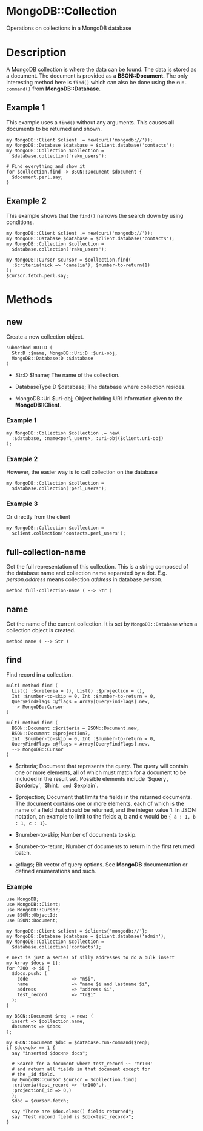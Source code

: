MongoDB::Collection
===================

Operations on collections in a MongoDB database

Description
===========

A MongoDB collection is where the data can be found. The data is stored as a document. The document is provided as a **BSON::Document**. The only interesting method here is `find()` which can also be done using the `run-command()` from **MongoDB::Database**.

Example 1
---------

This example uses a `find()` without any arguments. This causes all documents to be returned and shown.

    my MongoDB::Client $client .= new(:uri('mongodb://'));
    my MongoDB::Database $database = $client.database('contacts');
    my MongoDB::Collection $collection =
      $database.collection('raku_users');

    # Find everything and show it
    for $collection.find -> BSON::Document $document {
      $document.perl.say;
    }

Example 2
---------

This example shows that the `find()` narrows the search down by using conditions.

    my MongoDB::Client $client .= new(:uri('mongodb://'));
    my MongoDB::Database $database = $client.database('contacts');
    my MongoDB::Collection $collection =
      $database.collection('raku_users');

    my MongoDB::Cursor $cursor = $collection.find(
      :$criteria(nick => 'camelia'), $number-to-return(1)
    );
    $cursor.fetch.perl.say;

Methods
=======

new
---

Create a new collection object.

    submethod BUILD (
      Str:D :$name, MongoDB::Uri:D :$uri-obj,
      MongoDB::Database:D :$database
    )

  * Str:D $!name; The name of the collection.

  * DatabaseType:D $database; The database where collection resides.

  * MongoDB::Uri $uri-obj; Object holding URI information given to the **MongoDB::Client**.

### Example 1

    my MongoDB::Collection $collection .= new(
      :$database, :name<perl_users>, :uri-obj($client.uri-obj)
    );

### Example 2

However, the easier way is to call collection on the database

    my MongoDB::Collection $collection =
      $database.collection('perl_users');

### Example 3

Or directly from the client

    my MongoDB::Collection $collection =
      $client.collection('contacts.perl_users');

full-collection-name
--------------------

Get the full representation of this collection. This is a string composed of the database name and collection name separated by a dot. E.g. *person.address* means collection *address* in database *person*.

    method full-collection-name ( --> Str )

name
----

Get the name of the current collection. It is set by `MongoDB::Database` when a collection object is created.

    method name ( --> Str )

find
----

Find record in a collection.

    multi method find (
      List() :$criteria = (), List() :$projection = (),
      Int :$number-to-skip = 0, Int :$number-to-return = 0,
      QueryFindFlags :@flags = Array[QueryFindFlags].new,
      --> MongoDB::Cursor
    )

    multi method find (
      BSON::Document :$criteria = BSON::Document.new,
      BSON::Document :$projection?,
      Int :$number-to-skip = 0, Int :$number-to-return = 0,
      QueryFindFlags :@flags = Array[QueryFindFlags].new,
      --> MongoDB::Cursor
    )

  * $criteria; Document that represents the query. The query will contain one or more elements, all of which must match for a document to be included in the result set. Possible elements include `$query`, `$orderby`, `$hint`, and `$explain`.

  * $projection; Document that limits the fields in the returned documents. The document contains one or more elements, each of which is the name of a field that should be returned, and the integer value 1. In JSON notation, an example to limit to the fields a, b and c would be `{ a : 1, b : 1, c : 1}`.

  * $number-to-skip; Number of documents to skip.

  * $number-to-return; Number of documents to return in the first returned batch.

  * @flags; Bit vector of query options. See **MongoDB** documentation or defined enumerations and such.

### Example

    use MongoDB;
    use MongoDB::Client;
    use MongoDB::Cursor;
    use BSON::ObjectId;
    use BSON::Document;

    my MongoDB::Client $client = $clients{'mongodb://'};
    my MongoDB::Database $database = $client.database('admin');
    my MongoDB::Collection $collection =
      $database.collection('contacts');

    # next is just a series of silly addresses to do a bulk insert
    my Array $docs = [];
    for ^200 -> $i {
      $docs.push: (
        code                => "n$i",
        name                => "name $i and lastname $i",
        address             => "address $i",
        test_record         => "tr$i"
      );
    }

    my BSON::Document $req .= new: (
      insert => $collection.name,
      documents => $docs
    );

    my BSON::Document $doc = $database.run-command($req);
    if $doc<ok> == 1 {
      say "inserted $doc<n> docs";

      # Search for a document where test_record ~~ 'tr100'
      # and return all fields in that document except for
      # the _id field.
      my MongoDB::Cursor $cursor = $collection.find(
      :criteria(test_record => 'tr100',),
      :projection(_id => 0,)
      );
      $doc = $cursor.fetch;

      say "There are $doc.elems() fields returned";
      say "Test record field is $doc<test_record>";
    }

